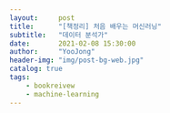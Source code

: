 ```yaml
---
layout:     post
title:      "[책정리] 처음 배우는 머신러닝"
subtitle:   "데이터 분석가"
date:       2021-02-08 15:30:00
author:     "YooJong"
header-img: "img/post-bg-web.jpg"
catalog: true
tags:
    - bookreivew
    - machine-learning 
---
```

